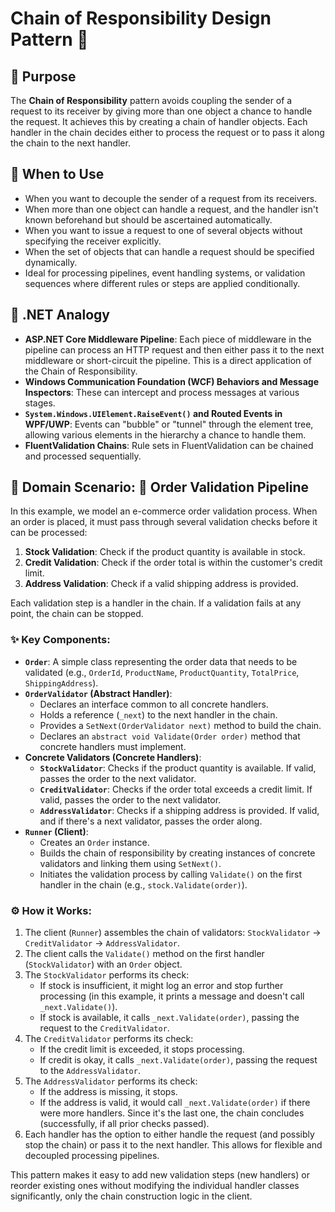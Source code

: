 ﻿# Chain of Responsibility Design Pattern 🔗

## 📜 Purpose
The **Chain of Responsibility** pattern avoids coupling the sender of a request to its receiver by giving more than one object a chance to handle the request. It achieves this by creating a chain of handler objects. Each handler in the chain decides either to process the request or to pass it along the chain to the next handler.

## 🤔 When to Use
*   When you want to decouple the sender of a request from its receivers.
*   When more than one object can handle a request, and the handler isn't known beforehand but should be ascertained automatically.
*   When you want to issue a request to one of several objects without specifying the receiver explicitly.
*   When the set of objects that can handle a request should be specified dynamically.
*   Ideal for processing pipelines, event handling systems, or validation sequences where different rules or steps are applied conditionally.

## 🌟 .NET Analogy
*   **ASP.NET Core Middleware Pipeline**: Each piece of middleware in the pipeline can process an HTTP request and then either pass it to the next middleware or short-circuit the pipeline. This is a direct application of the Chain of Responsibility.
*   **Windows Communication Foundation (WCF) Behaviors and Message Inspectors**: These can intercept and process messages at various stages.
*   **`System.Windows.UIElement.RaiseEvent()` and Routed Events in WPF/UWP**: Events can "bubble" or "tunnel" through the element tree, allowing various elements in the hierarchy a chance to handle them.
*   **FluentValidation Chains**: Rule sets in FluentValidation can be chained and processed sequentially.

## 🚀 Domain Scenario: 🛒 Order Validation Pipeline
In this example, we model an e-commerce order validation process. When an order is placed, it must pass through several validation checks before it can be processed:
1.  **Stock Validation**: Check if the product quantity is available in stock.
2.  **Credit Validation**: Check if the order total is within the customer's credit limit.
3.  **Address Validation**: Check if a valid shipping address is provided.

Each validation step is a handler in the chain. If a validation fails at any point, the chain can be stopped.

### ✨ Key Components:
*   **`Order`**: A simple class representing the order data that needs to be validated (e.g., `OrderId`, `ProductName`, `ProductQuantity`, `TotalPrice`, `ShippingAddress`).
*   **`OrderValidator` (Abstract Handler)**:
    *   Declares an interface common to all concrete handlers.
    *   Holds a reference (`_next`) to the next handler in the chain.
    *   Provides a `SetNext(OrderValidator next)` method to build the chain.
    *   Declares an `abstract void Validate(Order order)` method that concrete handlers must implement.
*   **Concrete Validators (Concrete Handlers)**:
    *   **`StockValidator`**: Checks if the product quantity is available. If valid, passes the order to the next validator.
    *   **`CreditValidator`**: Checks if the order total exceeds a credit limit. If valid, passes the order to the next validator.
    *   **`AddressValidator`**: Checks if a shipping address is provided. If valid, and if there's a next validator, passes the order along.
*   **`Runner` (Client)**:
    *   Creates an `Order` instance.
    *   Builds the chain of responsibility by creating instances of concrete validators and linking them using `SetNext()`.
    *   Initiates the validation process by calling `Validate()` on the first handler in the chain (e.g., `stock.Validate(order)`).

### ⚙️ How it Works:
1.  The client (`Runner`) assembles the chain of validators: `StockValidator` -> `CreditValidator` -> `AddressValidator`.
2.  The client calls the `Validate()` method on the first handler (`StockValidator`) with an `Order` object.
3.  The `StockValidator` performs its check:
    *   If stock is insufficient, it might log an error and stop further processing (in this example, it prints a message and doesn't call `_next.Validate()`).
    *   If stock is available, it calls `_next.Validate(order)`, passing the request to the `CreditValidator`.
4.  The `CreditValidator` performs its check:
    *   If the credit limit is exceeded, it stops processing.
    *   If credit is okay, it calls `_next.Validate(order)`, passing the request to the `AddressValidator`.
5.  The `AddressValidator` performs its check:
    *   If the address is missing, it stops.
    *   If the address is valid, it would call `_next.Validate(order)` if there were more handlers. Since it's the last one, the chain concludes (successfully, if all prior checks passed).
6.  Each handler has the option to either handle the request (and possibly stop the chain) or pass it to the next handler. This allows for flexible and decoupled processing pipelines.

This pattern makes it easy to add new validation steps (new handlers) or reorder existing ones without modifying the individual handler classes significantly, only the chain construction logic in the client.